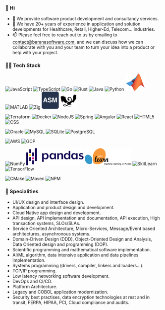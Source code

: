 ### 👋 Hi

- 🔭 We provide software product development and consultancy services.
- 🌱 We have 20+ years of experience in application and solution developments for Healthcare, Retail, Higher-Ed,
  Telecom... industries.
- 📫 Please feel free to reach out to us by emailing to contact@baranasoftware.com, and we can discuss
  how we can collaborate with you and your team to turn your idea into a product or help with your project.

### 🔨🔧 Tech Stack

<p>
     <img src="https://www.vectorlogo.zone/logos/javascript/javascript-ar21.svg" alt="JavaScript" />
     <img src="https://www.vectorlogo.zone/logos/typescriptlang/typescriptlang-icon.svg" alt="TypeScript"/>
     <img src="https://www.vectorlogo.zone/logos/golang/golang-ar21.svg" alt="Go" />
     <img src="https://www.vectorlogo.zone/logos/rust-lang/rust-lang-ar21.svg" alt="Rust"/>
     <img src="https://www.vectorlogo.zone/logos/java/java-icon.svg" alt="Java"/>
     <img src="https://www.vectorlogo.zone/logos/python/python-icon.svg" alt="Python"/>
     <img src="images/matlab.svg" alt="MATLAB" height="55"/>
     <img src="https://www.vectorlogo.zone/logos/open-std_c/open-std_c-icon~alt.svg" alt="MATLAB" height="55"/>
     <img src="https://www.vectorlogo.zone/logos/ziglang/ziglang-icon.svg" alt="Zig"/>
     <img src="images/assembly.svg" alt="Assembly" height="55"/>
     <img src="images/LLVM.svg" alt="LLVM" height="55"/>
</p>

<p>
  <img src="https://www.vectorlogo.zone/logos/terraformio/terraformio-icon.svg" alt="Terraform"/>
  <img src="https://www.vectorlogo.zone/logos/docker/docker-icon.svg" alt="Docker"/>
  <img src="https://www.vectorlogo.zone/logos/nodejs/nodejs-ar21.svg" alt="NodeJS"/>
  <img src="https://www.vectorlogo.zone/logos/springio/springio-icon.svg" alt="Spring"/>
  <img src="https://www.vectorlogo.zone/logos/angular/angular-icon.svg" alt="Angular"/>
  <img src="https://www.vectorlogo.zone/logos/reactjs/reactjs-icon.svg" alt="React"/>
  <img src="https://www.vectorlogo.zone/logos/w3_html5/w3_html5-icon.svg" alt="HTML5"/>
  <img src="https://www.vectorlogo.zone/logos/w3_css/w3_css-icon.svg" alt="CSS" height="60"/>
</p>

<p>
  <img src="https://www.vectorlogo.zone/logos/oracle/oracle-ar21.svg" alt="Oracle"/>
  <img src="https://www.vectorlogo.zone/logos/mysql/mysql-icon.svg" alt="MySQL"/>
  <img src="https://www.vectorlogo.zone/logos/sqlite/sqlite-ar21.svg" alt="SQLite"/>
  <img src="https://www.vectorlogo.zone/logos/postgresql/postgresql-vertical.svg" alt="PostgreSQL" height="60"/>
</p>

<p>
  <img src="https://www.vectorlogo.zone/logos/amazon_aws/amazon_aws-ar21.svg" alt="AWS" height="60"/>
  <img src="https://www.vectorlogo.zone/logos/google_cloud/google_cloud-icon.svg" alt="GCP" height="60"/>
</p>

<p>
  <img src="https://www.vectorlogo.zone/logos/numpy/numpy-ar21.svg" alt="NumPy" height="60"/>
  <img src="images/pandas.svg" alt="Pandas" height="55"/>
  <img src="images/scikit-learn.svg" alt="SkitLearn" height="55" width="150"/>
  <img src="https://www.vectorlogo.zone/logos/kaggle/kaggle-ar21.svg" alt="SkitLearn" height="55"/>
  <img src="https://www.vectorlogo.zone/logos/tensorflow/tensorflow-ar21.svg" alt="TensorFlow" height="55"/>
</p>

<p>
  <img src="https://www.vectorlogo.zone/logos/cmake/cmake-icon.svg" alt="CMake" height="55"/>
  <img src="https://www.vectorlogo.zone/logos/apache_maven/apache_maven-ar21.svg" alt="Maven" height="55"/>
  <img src="https://www.vectorlogo.zone/logos/npmjs/npmjs-ar21.svg" alt="NPM" height="55"/>
</p>

### 👷 Specialities

- UI/UX design and interface design.
- Application and product design and development.
- Cloud Native app design and development.
- API design, API implementation and documentation, API execution, High transaction systems, SLOs/SLAs.
- Service Oriented Architecture, Micro-Services, Message/Event based architectures, asynchronous systems.
- Domain-Driven Design (DDD), Object-Oriented Design and Analysis, Data Oriented design and programming (DOP).
- Scientific programming and mathematical software implementation.
- AI/ML algorithm, data intensive application and data pipelines implementation.
- Systems programming (drivers, compiler, linkers and loaders...).
- TCP/IP programming.
- Low latency networking software development.
- DevOps and CI/CD.
- Platform Architecture.
- Legacy and COBOL application modernization.
- Security best practises, data encryption technologies at rest and in transit, FERPA, HIPAA, PCI, Cloud compliance and
  audits.
